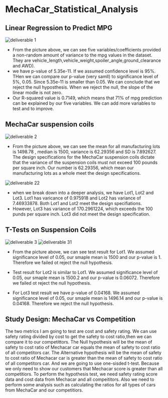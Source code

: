 # MechaCar_Statistical_Analysis

## Linear Regression to Predict MPG
![deliverable 1](https://user-images.githubusercontent.com/92561493/153803821-c8f49417-e2c9-4f97-8a1c-d0ade55de2ef.PNG)
- From the picture above, we can see five variables/coefficients provided a non-random amount of variance to the mpg values in the dataset. They are vehicle_length,vehicle_weight,spoiler_angle,ground_clearance and AWD).
- we have p-value of 5.35e-11. If we assumed confidence level is 95%. THen we can compare our p-value (very samll) to significance level of 5%, 0.05. Since 5.35e-11 is smaller than 0.05. We can conclude that we reject the null hyposthesis. When we reject the null, the slope of the linear modle is not zero.
- Our R-squared value is 0.7149, which means that 71% of mpg prediction can be explained by our five variables. We can add more variables to test and to improve.

## MechaCar suspension coils 
![deliverable 2](https://user-images.githubusercontent.com/92561493/153806794-1980574f-e459-4607-96a5-4c61136929f8.PNG)
- From the picture above, we can see the mean for all manufacturing lots is 1498.78 , median is 1500, variance is 62.29356 and SD is 7.892627. The design specifications for the MechaCar suspension coils dictate that the variance of the suspension coils must not exceed 100 pounds per square inch. Our number is 62.29356, which mean our manufacturing lots as a whole meet the design specifications.

![deliverable 22](https://user-images.githubusercontent.com/92561493/153807818-41439349-0bf2-4978-a6b2-f7375da13cd0.PNG)
- when we break down into a deeper analysis, we have Lot1, Lot2 and Lot3. Lot1 has varicance of 0.975918 and Lot2 has variance of 7.46933878. Both Lot1 and Lot2 meet the design specifiations. 
- However, Lot3 has variance of 170.2961224, which exceeds the 100 punds per square inch. Lot3 did not meet the design specification.

## T-Tests on Suspension Coils
![deliverable 3](https://user-images.githubusercontent.com/92561493/153808940-396305a1-28c6-4126-b7e1-ef35dc564d74.PNG)
![deliverable 31](https://user-images.githubusercontent.com/92561493/153808951-65061444-2de9-4558-93dd-6e756ad9d793.PNG)

- From the picture above, we can see test result for Lot1. We assumed significance level of 0.05, our smaple mean is 1500 and our p-value is 1. Therefore we failed ot reject the null hypothesis.

- Test result for Lot2 is similar to Lot1. We assumed significance level of 0.05, our smaple mean is 1500.2 and our p-value is 0.06072. Therefore we failed ot reject the null hypothesis.

- For Lot3 test result we have p-value of 0.04168. We assumed significance level of 0.05, our smaple mean is 1496.14 and our p-value is 0.04168. Therefore we reject the null hypothesis.

## Study Design: MechaCar vs Competition
The two metrics I am going to test are cost and safety rating. We can use safety rating divided by cost to get the safety to cost ratio,then we can compare it to our competittors. The Null hypothesis will be the mean of safety to cost ratio of Mechacar car equals the mean of safety to cost ratio of all competitors car. The Alternative hypothesis will be the mean of safety to cost ratio of Mechacar car is greater than the mean of safety to cost ratio of all competitors car. And we are going to use one-sisded t-test. Because we only need to show our customers that Mechacar score is greater than all competitiors. To perform the hypothesis test, we need safety rating score data and cost data from Mechacar and all compeititors. Also we need to perform some analysis such as calculating the ratios for all types of cars from MechaCar and our competitiors.
